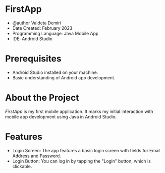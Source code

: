 # FirstApp

* @author Valdeta Demiri
 * Date Created: February 2023
 * Programming Language: Java Mobile App
 * IDE: Android Studio

# Prerequisites

- Android Studio installed on your machine.
- Basic understanding of Android app development.

# About the Project

*FirstApp* is my first mobile application. It marks my initial interaction with mobile app development using Java in Android Studio.

# Features

* Login Screen: The app features a basic login screen with fields for Email Address and Password.
* Login Button: You can log in by tapping the "Login" button, which is clickable.
